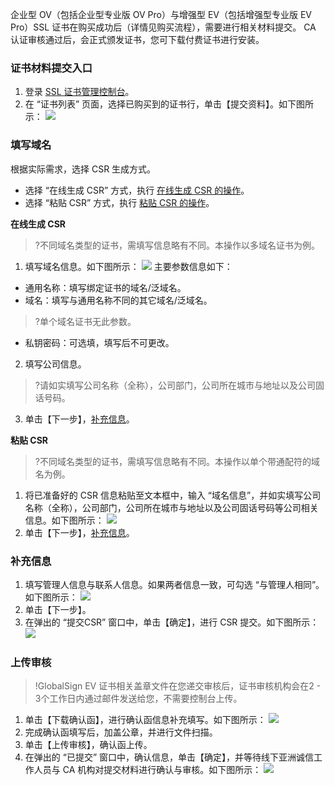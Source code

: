 企业型 OV（包括企业型专业版 OV Pro）与增强型 EV（包括增强型专业版 EV Pro）SSL 证书在购买成功后（详情见购买流程），需要进行相关材料提交。
CA 认证审核通过后，会正式颁发证书，您可下载付费证书进行安装。

### 证书材料提交入口
1. 登录 [SSL 证书管理控制台](https://console.cloud.tencent.com/ssl)。
2. 在 “证书列表” 页面，选择已购买到的证书行，单击【提交资料】。如下图所示：
![](https://main.qcloudimg.com/raw/3f8aedc51f774df76279616f09a8bf74.png)

### 填写域名
根据实际需求，选择 CSR 生成方式。
- 选择 “在线生成 CSR” 方式，执行 [在线生成 CSR 的操作](#csr1)。
- 选择 “粘贴 CSR” 方式，执行 [粘贴 CSR 的操作](#csr2)。

**在线生成 CSR**<span id="csr1"></span>
>?不同域名类型的证书，需填写信息略有不同。本操作以多域名证书为例。

1. 填写域名信息。如下图所示：
![](https://main.qcloudimg.com/raw/c973dd082b16a1d973408866e4303b25.png)
主要参数信息如下：
 - 通用名称：填写绑定证书的域名/泛域名。
 - 域名：填写与通用名称不同的其它域名/泛域名。
>?单个域名证书无此参数。
 - 私钥密码：可选填，填写后不可更改。
2. 填写公司信息。
>?请如实填写公司名称（全称），公司部门，公司所在城市与地址以及公司固话号码。
>
3. 单击【下一步】，[补充信息](#message)。

**粘贴 CSR**<span id="csr2"></span>
>?不同域名类型的证书，需填写信息略有不同。本操作以单个带通配符的域名为例。

1. 将已准备好的 CSR 信息粘贴至文本框中，输入 “域名信息”，并如实填写公司名称（全称），公司部门，公司所在城市与地址以及公司固话号码等公司相关信息。如下图所示：
![](https://main.qcloudimg.com/raw/14bbc52c1daca7daf7ca8a41a30225af.png)
2. 单击【下一步】，[补充信息](#message)。

<span id="message"></span>
### 补充信息
1. 填写管理人信息与联系人信息。如果两者信息一致，可勾选 “与管理人相同”。如下图所示：
![](https://main.qcloudimg.com/raw/b5e7c7efcf8def5adf61996d98fa35f4.png)
2. 单击【下一步】。
3. 在弹出的 “提交CSR” 窗口中，单击【确定】，进行 CSR 提交。如下图所示：
![](https://main.qcloudimg.com/raw/03a63c1b4ec5d213f5f7cf0fcfaa414e.png)

### 上传审核
>!GlobalSign EV 证书相关盖章文件在您递交审核后，证书审核机构会在2 - 3个工作日内通过邮件发送给您，不需要控制台上传。

1. 单击【下载确认函】，进行确认函信息补充填写。如下图所示：
![](https://main.qcloudimg.com/raw/69417f911eddb7ad1c5075fe2395e83c.png)
2. 完成确认函填写后，加盖公章，并进行文件扫描。
3. 单击【上传审核】，确认函上传。
4. 在弹出的 “已提交” 窗口中，确认信息，单击【确定】，并等待线下亚洲诚信工作人员与 CA 机构对提交材料进行确认与审核。如下图所示：
![](https://main.qcloudimg.com/raw/c00cefc4715f18964aec82eee1d02f59.png)
